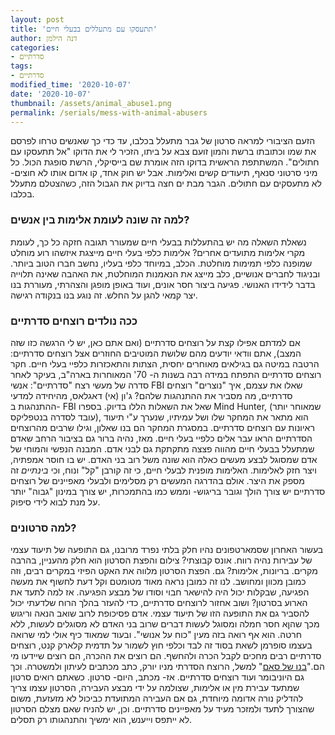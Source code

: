 ```yaml
---
layout: post
title: 'תתעסקו עם מתעללים בבעלי חיים'
author: דנה הילמן
categories:
- סדרתיים
tags:
- סדרתיים
modified_time: '2020-10-07'
date: '2020-10-07'
thumbnail: /assets/animal_abuse1.png
permalink: /serials/mess-with-animal-abusers
---
```



הזעם הציבורי למראה סרטון של גבר מתעלל בכלבו, עד כדי כך שאנשים טרחו לפרסם את שמו וכתובתו ברשת והמון זועם צבא על ביתו, הזכיר לי את הדוקו "אל תתעסקו עם חתולים".
המשתתפת הראשית בדוקו הזה אומרת שם בייסיקלי, הרשת סופגת הכול. כל מיני סרטוני סנאף, תיעודים קשים ואלימות. אבל יש חוק אחד, קו אדום אותו לא חוצים- לא מתעסקים עם חתולים. הגבר מבת ים חצה בדיוק את הגבול הזה, כשהצטלם מתעלל בכלבו. 

### למה זה שונה לעומת אלימות בין אנשים?

נשאלת השאלה מה יש בהתעללות בבעלי חיים שמעורר תגובה חזקה כל כך, לעומת מקרי אלימות מתועדים אחרים? אלימות כלפי בעלי חיים מייצגת איזשהו רוע מוחלט שמופנה כלפי תמימות מוחלטת. הכלב, במיוחד כלפי בעליו, נחשב חברו הטוב ביותר. ובניגוד לחברים אנושיים, כלב מייצג את הנאמנות המוחלטת, את האהבה שאינה תלוייה בדבר לידידו האנושי.
פגיעה ביצור חסר אונים, ועוד באופן מופגן והצהרתי, מעוררת בנו יצר קמאי להגן על החלש. זה נוגע בנו בנקודה רגישה.
   

### ככה נולדים רוצחים סדרתיים   
אם למדתם אפילו קצת על רוצחים סדרתיים (ואם אתם כאן, יש לי הרגשה כזו שזה המצב), אתם וודאי יודעים מהם שלושת המוטיבים החוזרים אצל רוצחים סדרתיים: הרטבה במיטה גם בגילאים מאוחרים יחסית, הצתות והתאכזרות כלפיי בעלי חיים. 
חקר רוצחים סדרתיים התפתח במידה רבה בשנות ה- 70' המאוחרות בארה"ב, בעיקר לאחר סדרה של מעשי רצח "סדרתיים": אנשי FBI שאלו את עצמם, איך "נוצרים" רוצחים סדרתיים, מה מסביר את ההתנהגות שלהם? 
ג'ון (אי) דאגלאס, מהיחידה למדעי ההתנהגות ב- FBI שאל את השאלות הללו בדיוק. בספרו Mind Hunter, (שמאוחר יותר עובד לסדרה בנטפליקס), הוא מתאר את המחקר שלו ושל עמיתיו, שנערך ע"י תיעוד ראיונות עם רוצחים סדרתיים. במסגרת המחקר הם בנו שאלון, וגילו שרבים מהרוצחים הסדרתיים הראו עבר אלים כלפיי בעלי חיים. מאז, נהיה ברור גם בציבור הרחב שאדם שמתעלל בבעלי חיים מהווה פצצה מתקתקת גם לבני אדם. המבנה הנפשי והמוחי של אדם שמסוגל לבצע מעשים כאלה הוא שונה משל רוב בני האדם. יש בו חוסר אמפתיה, ויצר חזק לאלימות. האלימות מופנית לבעלי חיים, כי זה קורבן "קל" ונוח, וכי *בינתיים* זה מספק את היצר. אולם בהדרגה המעשים רק מסלימים ולבעלי מאפיינים של רוצחים סדרתיים יש צורך הולך וגובר בריגוש- וממש כמו בהתמכרות, יש צורך במינון "גבוה" יותר על מנת לבוא לידי סיפוק.   

### למה סרטונים?
בעשור האחרון שסמארטפונים נהיו חלק בלתי נפרד מרובנו, גם התופעה של תיעוד עצמי של עבירות נהיה רווח. אונס קבוצתי? צילום והפצת הסרטון הוא חלק מהעניין, בהרבה מקרים. בריונות, אלימות? גם. הפצת הסרטון מלווה את האקט הפיזי במקרים רבים, וזה כמובן מכוון ומחושב. לנו זה כמובן נראה מאוד מטומטם וקל דעת לחשוף את מעשה הפגיעה, שבקלות יכול היה להישאר חבוי וסודו של מבצע הפגיעה. אז למה לתעד את הארוע בסרטון? ושוב אחזור לרוצחים סדרתיים, כדי להעזר בהלך הרוח שלדעתי יכול להסביר גם את התופעה הזו של תיעוד עצמי. אדם פסיכופת לרוב שואב הנאה וריגוש מכך שהןא חסר חמלה ומסוגל לעשות דברים שרוב בני האדם לא מסוגלים לעשות, ללא חרטה. הוא אף רואה בזה מעין "כוח על אנושי". ובעוד שמאוד כיף אולי למי שרואה בעצמו סופרמן לשאת בסוד זה לבד וכלפי חוץ לשמור על תדמית קלארק קנט, רוצחים סדרתיים רבים מחכים לקבל הכרה ולהחשף. הם רוצים את ההכרה, הם רוצים שיידעו מי הם."[בנו של סאם](/סדרתיים/בנו-של-סם/)" למשל, הרוצח הסדרתי מניו יורק, כתב מכתבים לעיתון ולמשטרה. וכך גם היוניבומר ועוד רוצחים סדרתיים. אז- מכתב, היום- סרטון.
כשאתם רואים סרטון שמתעד עבירת מין או אלימות, שצולמה על ידי מבצע העבירה, הסרטון עצמו צריך להדליק נורה אדומה מיוחדת, גם אם העבירה המתועדת כביכול לא מזעזעת, משום שהצורך לתעד ולמזכר מעיד על מאפיינים סדרתיים. וכן, יש להניח שאם מצלם הסרטון לא ייתפס וייענש, הוא ימשיך והתנהגותו רק תסלים.



